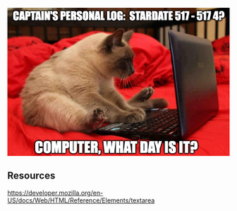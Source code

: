 ![Cat Writing Blog Entry](./personalLog.png)

## Resources

https://developer.mozilla.org/en-US/docs/Web/HTML/Reference/Elements/textarea